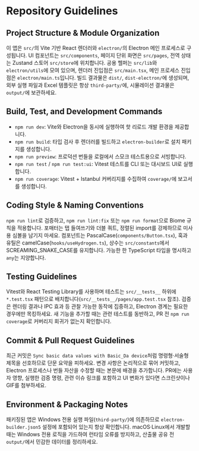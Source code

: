 # Repository Guidelines

## Project Structure & Module Organization
이 앱은 `src/`의 Vite 기반 React 렌더러와 `electron/`의 Electron 메인 프로세스로 구성됩니다. UI 컴포넌트는 `src/components`, 페이지 단위 화면은 `src/pages`, 전역 상태는 Zustand 스토어 `src/store`에 위치합니다. 공용 헬퍼는 `src/lib`와 `electron/utils`에 모여 있으며, 렌더러 진입점은 `src/main.tsx`, 메인 프로세스 진입점은 `electron/main.ts`입니다. 빌드 결과물은 `dist/`, `dist-electron/`에 생성되며, 외부 실행 파일과 Excel 템플릿은 항상 `third-party/`에, 시뮬레이션 결과물은 `output/`에 보관하세요.

## Build, Test, and Development Commands
- `npm run dev`: Vite와 Electron을 동시에 실행하여 핫 리로드 개발 환경을 제공합니다.
- `npm run build`: 타입 검사 후 렌더러를 빌드하고 `electron-builder`로 설치 패키지를 생성합니다.
- `npm run preview`: 프로덕션 번들을 로컬에서 스모크 테스트용으로 서빙합니다.
- `npm run test` / `npm run test:ui`: Vitest 테스트를 CLI 또는 대시보드 UI로 실행합니다.
- `npm run coverage`: Vitest + Istanbul 커버리지를 수집하여 `coverage/`에 보고서를 생성합니다.

## Coding Style & Naming Conventions
`npm run lint`로 검증하고, `npm run lint:fix` 또는 `npm run format`으로 Biome 규칙을 적용합니다. 포매터는 탭 들여쓰기와 더블 쿼트, 정렬된 import를 강제하므로 미사용 심볼을 남기지 마세요. 컴포넌트는 PascalCase(`components/Button.tsx`), 훅과 유틸은 camelCase(`hooks/useHydrogen.ts`), 상수는 `src/constants`에서 SCREAMING_SNAKE_CASE를 유지합니다. 가능한 한 TypeScript 타입을 명시하고 `any`는 지양합니다.

## Testing Guidelines
Vitest와 React Testing Library를 사용하며 테스트는 `src/__tests__` 하위에 `*.test.tsx` 패턴으로 배치합니다(`src/__tests__/pages/app.test.tsx` 참조). 검증은 렌더링 결과나 IPC 효과 등 관찰 가능한 동작에 집중하고, Electron 경계는 필요한 경우에만 목킹하세요. 새 기능을 추가할 때는 관련 테스트를 동반하고, PR 전 `npm run coverage`로 커버리지 회귀가 없는지 확인합니다.

## Commit & Pull Request Guidelines
최근 커밋은 `Sync basic data values with Basic_Da device`처럼 명령형·서술형 제목을 선호하므로 단문 요약을 피하세요. 변경 사항은 논리적으로 묶어 커밋하고, Electron 프로세스나 번들 자산을 수정할 때는 본문에 배경을 추가합니다. PR에는 사용자 영향, 실행한 검증 명령, 관련 이슈 링크를 포함하고 UI 변화가 있다면 스크린샷이나 GIF를 첨부하세요.

## Environment & Packaging Notes
패키징된 앱은 Windows 전용 실행 파일(`third-party/`)에 의존하므로 `electron-builder.json5` 설정에 포함되어 있는지 항상 확인합니다. macOS·Linux에서 개발할 때는 Windows 전용 로직을 가드하여 런타임 오류를 방지하고, 산출물 공유 전 `output/`에서 민감한 데이터를 정리하세요.
